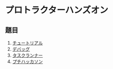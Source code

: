 # プロトラクターハンズオン

## 題目

 1. [チュートリアル](https://github.com/MSakamaki/protractor-handson/blob/master/00_startup.md)
 2. [デバッグ](https://github.com/MSakamaki/protractor-handson/blob/master/10_debug.md)
 3. [タスクランナー](https://github.com/MSakamaki/protractor-handson/blob/master/20_taskrunner.md)
 4. [プチハッカソン](https://github.com/MSakamaki/protractor-handson/blob/master/40_small_hack.md)
